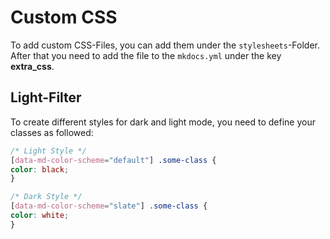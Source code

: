# Custom CSS

To add custom CSS-Files, you can add them under the `stylesheets`-Folder.
After that you need to add the file to the `mkdocs.yml` under the key **extra_css**.

## Light-Filter

To create different styles for dark and light mode, you need to define your classes
as followed:
  
  ```css
/* Light Style */
[data-md-color-scheme="default"] .some-class {
  color: black;
}

/* Dark Style */
[data-md-color-scheme="slate"] .some-class {
  color: white;
}
```
